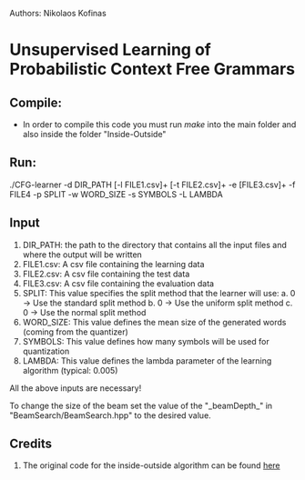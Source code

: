Authors: Nikolaos Kofinas

# Unsupervised Learning of Probabilistic Context Free Grammars

## Compile:

* In order to compile this code you must run *make* into the main folder and also inside the folder "Inside-Outside"

## Run:
./CFG-learner -d DIR_PATH [-l FILE1.csv]+ [-t FILE2.csv]+ -e [FILE3.csv]+ -f FILE4 -p SPLIT -w WORD_SIZE -s SYMBOLS -L LAMBDA


## Input

1. DIR_PATH: the path to the directory that contains all the input files and where the output will be written
2. FILE1.csv: A csv file containing the learning data
3. FILE2.csv: A csv file containing the test data
4. FILE3.csv: A csv file containing the evaluation data
5. SPLIT: This value specifies the split method that the learner will use:
		a. 0 -> Use the standard split method
		b. 0 -> Use the uniform split method
		c. 0 -> Use the normal split method 
6. WORD_SIZE: This value defines the mean size of the generated words (coming from the quantizer)
7. SYMBOLS: This value defines how many symbols will be used for quantization
8. LAMBDA: This value defines the lambda parameter of the learning algorithm (typical: 0.005)

All the above inputs are necessary!

To change the size of the beam set the value of the "\_beamDepth_" in "BeamSearch/BeamSearch.hpp" to the desired value.

## Credits
1. The original code for the inside-outside algorithm can be found [here](http://web.mit.edu/course/6/6.863/python/nltk_contrib_backup/mit/six863/rr4/inside-outside/)
